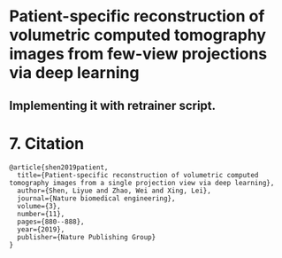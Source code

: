 # Patient-specific reconstruction of volumetric computed tomography images from few-view projections via deep learning

## Implementing it with retrainer script.

# 7. Citation

```
@article{shen2019patient,
  title={Patient-specific reconstruction of volumetric computed tomography images from a single projection view via deep learning},
  author={Shen, Liyue and Zhao, Wei and Xing, Lei},
  journal={Nature biomedical engineering},
  volume={3},
  number={11},
  pages={880--888},
  year={2019},
  publisher={Nature Publishing Group}
}
```